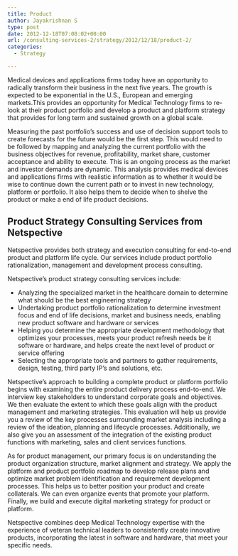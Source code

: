 ```yaml
---
title: Product
author: Jayakrishnan S
type: post
date: 2012-12-18T07:08:02+00:00
url: /consulting-services-2/strategy/2012/12/18/product-2/
categories:
  - Strategy

---
```

<div>
  <p>
    Medical devices and applications firms today have an opportunity to radically transform their business in the next five years. The growth is expected to be exponential in the U.S., European and emerging markets.This provides an opportunity for Medical Technology firms to re-look at their product portfolio and develop a product and platform strategy that provides for long term and sustained growth on a global scale.
  </p>
  
  <p>
    Measuring the past portfolio&#8217;s success and use of decision support tools to create forecasts for the future would be the first step. This would need to be followed by mapping and analyzing the current portfolio with the business objectives for revenue, profitability, market share, customer acceptance and ability to execute. This is an ongoing process as the market and investor demands are dynamic. This analysis provides medical devices and applications firms with realistic information as to whether it would be wise to continue down the current path or to invest in new technology, platform or portfolio. It also helps them to decide when to shelve the product or make a end of life product decisions.
  </p>
</div>

## Product Strategy Consulting Services from Netspective

<div>
  <p>
    Netspective provides both strategy and execution consulting for end-to-end product and platform life cycle. Our services include product portfolio rationalization, management and development process consulting.
  </p>
  
  <p>
    Netspective&#8217;s product strategy consulting services include:
  </p>
</div>

<div>
  <ul>
    <li>
      Analyzing the specialized market in the healthcare domain to determine what should be the best engineering strategy
    </li>
    <li>
      Undertaking product portfolio rationalization to determine investment focus and end of life decisions, market and business needs, enabling new product software and hardware or services
    </li>
    <li>
      Helping you determine the appropriate development methodology that optimizes your processes, meets your product refresh needs be it software or hardware, and helps create the next level of product or service offering
    </li>
    <li>
      Selecting the appropriate tools and partners to gather requirements, design, testing, third party IP&#8217;s and solutions, etc.
    </li>
  </ul>
</div>

<div>
  <p>
    Netspective&#8217;s approach to building a complete product or platform portfolio begins with examining the entire product delivery process end-to-end. We interview key stakeholders to understand corporate goals and objectives. We then evaluate the extent to which these goals align with the product management and marketing strategies. This evaluation will help us provide you a review of the key processes surrounding market analysis including a review of the ideation, planning and lifecycle processes. Additionally, we also give you an assessment of the integration of the existing product functions with marketing, sales and client services functions.
  </p>
  
  <p>
    As for product management, our primary focus is on understanding the product organization structure, market alignment and strategy. We apply the platform and product portfolio roadmap to develop release plans and optimize market problem identification and requirement development processes. This helps us to better position your product and create collaterals. We can even organize events that promote your platform. Finally, we build and execute digital marketing strategy for product or platform.
  </p>
  
  <p>
    Netspective combines deep Medical Technology expertise with the experience of veteran technical leaders to consistently create innovative products, incorporating the latest in software and hardware, that meet your specific needs.
  </p>
</div>